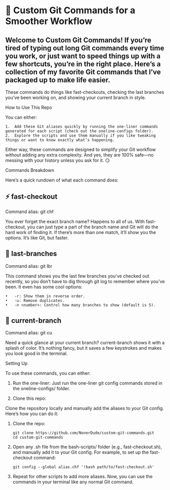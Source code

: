 # 🚀 Custom Git Commands for a Smoother Workflow

## Welcome to Custom Git Commands! If you’re tired of typing out long Git commands every time you work, or just want to speed things up with a few shortcuts, you’re in the right place. Here’s a collection of my favorite Git commands that I’ve packaged up to make life easier.

These commands do things like fast-checkouts, checking the last branches you’ve been working on, and showing your current branch in style.

How to Use This Repo

You can either:

	1.	Add these Git aliases quickly by running the one-liner commands generated for each script (check out the oneline-configs folder).
	2.	Explore the scripts and use them manually if you like tweaking things or want to know exactly what’s happening.

Either way, these commands are designed to simplify your Git workflow without adding any extra complexity. And yes, they are 100% safe—no messing with your history unless you ask for it. 😏

Commands Breakdown

Here’s a quick rundown of what each command does:

## ⚡ fast-checkout

Command alias: git chf <branch-substring>

You ever forget the exact branch name? Happens to all of us. With fast-checkout, you can just type a part of the branch name and Git will do the hard work of finding it. If there’s more than one match, it’ll show you the options. It’s like Git, but faster.

## 🔄 last-branches

Command alias: git lbr

This command shows you the last few branches you’ve checked out recently, so you don’t have to dig through git log to remember where you’ve been. It even has some cool options:

	•	-r: Show them in reverse order.
	•	-u: Remove duplicates.
	•	-n <number>: Control how many branches to show (default is 5).

## 📍 current-branch

Command alias: git cu

Need a quick glance at your current branch? current-branch shows it with a splash of color. It’s nothing fancy, but it saves a few keystrokes and makes you look good in the terminal.

Setting Up

To use these commands, you can either:

1.	Run the one-liner:
Just run the one-liner git config commands stored in the oneline-configs/ folder.

2.	Clone this repo:

Clone the repository locally and manually add the aliases to your Git config. Here’s how you can do it:

1.	Clone the repo:
   
		git clone https://github.com/NonerDude/custom-git-commands.git
		cd custom-git-commands
2.	Open any .sh file from the bash-scripts/ folder (e.g., fast-checkout.sh), and manually add it to your Git config. For example, to set up the fast-checkout command:
   
		git config --global alias.chf '!bash path/to/fast-checkout.sh'
3.	Repeat for other scripts to add more aliases. Now, you can use the commands in your terminal like any normal Git command.
